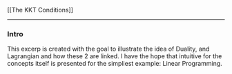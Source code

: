 [[The KKT Conditions]]

---
### **Intro**

This excerp is created with the goal to illustrate the idea of Duality, and Lagrangian and how these 2 are linked. I have the hope that intuitive for the concepts itself is presented for the simpliest example: Linear Programming. 



